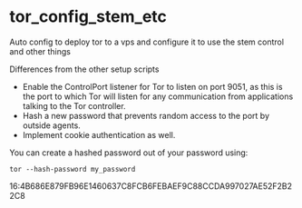 # tor_config_stem_etc

Auto config to deploy tor to a vps and configure it to use the stem control and other things

Differences from the other setup scripts


- Enable the ControlPort listener for Tor to listen on port 9051, as this is the port to which Tor will listen for any communication from applications talking to the Tor controller.
- Hash a new password that prevents random access to the port by outside agents.
- Implement cookie authentication as well.

You can create a hashed password out of your password using:

```shell
tor --hash-password my_password
```

16:4B686E879FB96E1460637C8FCB6FEBAEF9C88CCDA997027AE52F2B22C8

